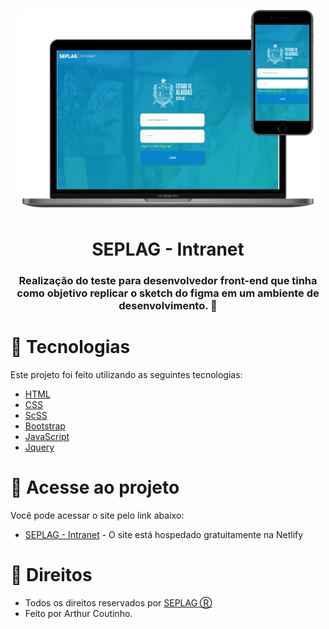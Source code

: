 <p align="center">
   <img src="/images/preview.png" alt="Tela de Login" width="480px"/>
</p>

<h1 align="center">SEPLAG - Intranet</h1>

<h3 align="center">
  Realização do teste para desenvolvedor front-end que tinha como objetivo replicar o sketch do figma em um ambiente de desenvolvimento. 🚀
</h3>

# 🎇 Tecnologias

Este projeto foi feito utilizando as seguintes tecnologias:

* [HTML](https://developer.mozilla.org/pt-BR/docs/Web/HTML)
* [CSS](https://developer.mozilla.org/pt-BR/docs/Web/CSS)
* [ScSS](https://sass-lang.com/)
* [Bootstrap](https://getbootstrap.com/)
* [JavaScript](https://developer.mozilla.org/pt-BR/docs/Web/JavaScript)
* [Jquery](https://jquery.com/)


# 🎯 Acesse ao projeto
Você pode acessar o site pelo link abaixo:
- [SEPLAG - Intranet](#) - O site está hospedado gratuitamente na Netlify

# 💼 Direitos
- Todos os direitos reservados por [SEPLAG Ⓡ](http://www.seplag.al.gov.br/) <br>
- Feito por Arthur Coutinho.